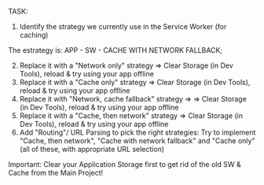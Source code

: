 TASK:
1) Identify the strategy we currently use in the Service Worker (for caching)

The estrategy is: APP - SW - CACHE WITH NETWORK FALLBACK;

2) Replace it with a "Network only" strategy => Clear Storage (in Dev Tools),
reload & try using your app offline
3) Replace it with a "Cache only" strategy => Clear Storage (in Dev Tools), reload &
try using your app offline
4) Replace it with "Network, cache fallback" strategy =>  => Clear Storage (in Dev Tools),
reload & try using your app offline
5) Replace it with a "Cache, then network" strategy => Clear Storage (in Dev Tools), reload
& try using your app offline
6) Add "Routing"/ URL Parsing to pick the right strategies: Try to implement "Cache, then network",
"Cache with network fallback" and "Cache only" (all of these, with appropriate URL selection)

Important: Clear your Application Storage first to get rid of the old SW & Cache
from the Main Project!

